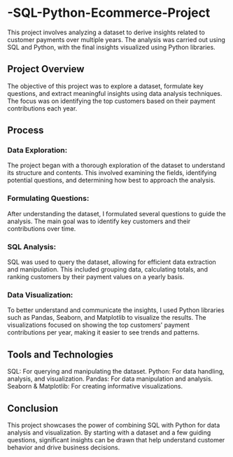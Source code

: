 # -SQL-Python-Ecommerce-Project
This project involves analyzing a dataset to derive insights related to customer payments over multiple years. The analysis was carried out using SQL and Python, with the final insights visualized using Python libraries.

 ## Project Overview
The objective of this project was to explore a dataset, formulate key questions, and extract meaningful insights using data analysis techniques. The focus was on identifying the top customers based on their payment contributions each year.

## Process
### Data Exploration: 
The project began with a thorough exploration of the dataset to understand its structure and contents. This involved examining the fields, identifying potential questions, and determining how best to approach the analysis.

### Formulating Questions: 
After understanding the dataset, I formulated several questions to guide the analysis. The main goal was to identify key customers and their contributions over time.

### SQL Analysis: 
SQL was used to query the dataset, allowing for efficient data extraction and manipulation. This included grouping data, calculating totals, and ranking customers by their payment values on a yearly basis.

### Data Visualization: 
To better understand and communicate the insights, I used Python libraries such as Pandas, Seaborn, and Matplotlib to visualize the results. The visualizations focused on showing the top customers' payment contributions per year, making it easier to see trends and patterns.

## Tools and Technologies
SQL: For querying and manipulating the dataset.
Python: For data handling, analysis, and visualization.
Pandas: For data manipulation and analysis.
Seaborn & Matplotlib: For creating informative visualizations.

## Conclusion
This project showcases the power of combining SQL with Python for data analysis and visualization. By starting with a dataset and a few guiding questions, significant insights can be drawn that help understand customer behavior and drive business decisions.

